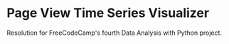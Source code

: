 # Page View Time Series Visualizer

Resolution for FreeCodeCamp's fourth Data Analysis with Python project.